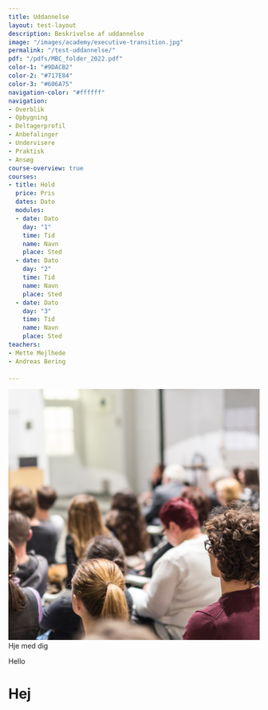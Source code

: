 ```yaml
---
title: Uddannelse
layout: test-layout
description: Beskrivelse af uddannelse
image: "/images/academy/executive-transition.jpg"
permalink: "/test-uddannelse/"
pdf: "/pdfs/MBC_folder_2022.pdf"
color-1: "#9DACB2"
color-2: "#717E84"
color-3: "#606A75"
navigation-color: "#ffffff"
navigation:
- Overblik
- Opbygning
- Deltagerprofil
- Anbefalinger
- Undervisere
- Praktisk
- Ansøg
course-overview: true
courses:
- title: Hold
  price: Pris
  dates: Dato
  modules:
  - date: Dato
    day: "1"
    time: Tid
    name: Navn
    place: Sted
  - date: Dato
    day: "2"
    time: Tid
    name: Navn
    place: Sted
  - date: Dato
    day: "3"
    time: Tid
    name: Navn
    place: Sted
teachers:
- Mette Mejlhede
- Andreas Bering

---
```

![](/images/events/foredrag.png)Hje med dig

Hello

# Hej